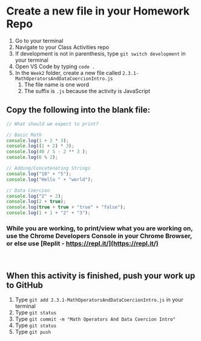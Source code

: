 # Create a new file in your Homework Repo

1. Go to your terminal
2. Navigate to your Class Activities repo
3. If development is not in parenthesis, type `git switch development` in your terminal
4. Open VS Code by typing `code .`
5. In the `Week2` folder, create a new file called `2.3.1-MathOperatorsAndDataCoercionIntro.js`
    1. The file name is one word
    2. The suffix is `.js` because the activity is JavaScript

## Copy the following into the blank file:

```javascript
// What should we expect to print?

// Basic Math
console.log(1 + 2 * 3);
console.log((1 + 2) * 3);
console.log(40 / 5 - 2 ** 3 );
console.log(6 % 2);

// Adding/Concatenating Strings
console.log("10" + "5");
console.log("Hello " + "world");

// Data Coercion
console.log("2" + 2);
console.log(2 + true);
console.log(true + true + "true" + "false");
console.log(1 + 1 + "2" + "3");
```

### While you are working, to print/view what you are working on, use the Chrome Developers Console in your Chrome Browser, or else use [Replit - https://repl.it/](https://repl.it/)

<br>

## When this activity is finished, push your work up to GitHub

1. Type `git add 2.3.1-MathOperatorsAndDataCoercionIntro.js` in your terminal
2. Type `git status`
3. Type `git commit -m "Math Operators And Data Coercion Intro"`
4. Type `git status`
5. Type `git push`
